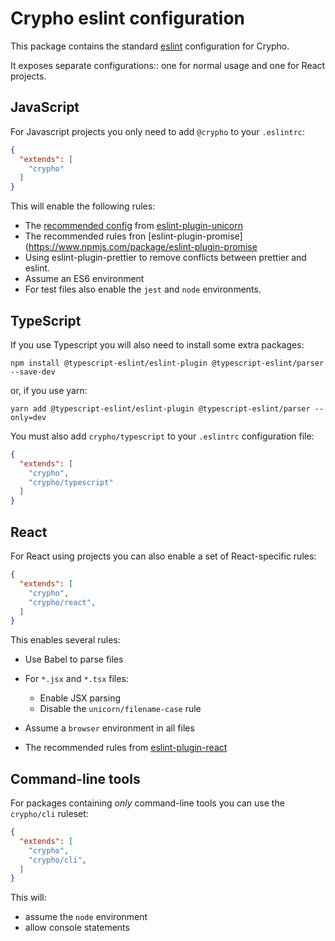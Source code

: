 # Crypho eslint configuration

This package contains the standard [eslint](https://eslint.org) configuration for Crypho.

It exposes separate configurations:: one for normal usage and one for React projects.

## JavaScript

For Javascript projects you only need to add `@crypho` to your
`.eslintrc`:

```json
{
  "extends": [
    "crypho"
  ]
}
```

This will enable the following rules:

* The [recommended config](https://github.com/sindresorhus/eslint-plugin-unicorn/blob/master/index.js) from [eslint-plugin-unicorn](https://github.com/sindresorhus/eslint-plugin-unicorn)
* The recommended rules fron [eslint-plugin-promise](https://www.npmjs.com/package/eslint-plugin-promise
* Using eslint-plugin-prettier to remove conflicts between prettier and eslint.
* Assume an ES6 environment
* For test files also enable the `jest` and `node` environments.

## TypeScript

If you use Typescript you will also need to install some extra packages:

```shell
npm install @typescript-eslint/eslint-plugin @typescript-eslint/parser --save-dev
```

or, if you use yarn:

```shell
yarn add @typescript-eslint/eslint-plugin @typescript-eslint/parser --only=dev
```

You must also add `crypho/typescript` to your `.eslintrc` configuration file:

```json
{
  "extends": [
    "crypho",
    "crypho/typescript"
  ]
}
```

## React

For React using projects you can also enable a set of React-specific rules:

```json
{
  "extends": [
    "crypho",
    "crypho/react",
  ]
}
```

This enables several rules:

* Use Babel to parse files
* For `*.jsx` and `*.tsx` files:

  * Enable JSX parsing
  * Disable the `unicorn/filename-case` rule

* Assume a `browser` environment in all files
* The recommended rules from [eslint-plugin-react](https://www.npmjs.com/package/eslint-plugin-react)


## Command-line tools

For packages containing *only* command-line tools you can use the `crypho/cli` ruleset:

```json
{
  "extends": [
    "crypho",
    "crypho/cli",
  ]
}
```

This will:

* assume the `node` environment
* allow console statements
